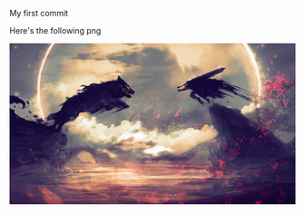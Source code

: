 My first commit

Here's the following png

![Berserk wallpaper](https://github.com/AsjadFM/my_project/blob/main/berserkwallpaper.jpg)
